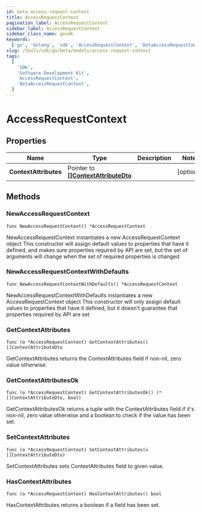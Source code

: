 ```yaml
---
id: beta-access-request-context
title: AccessRequestContext
pagination_label: AccessRequestContext
sidebar_label: AccessRequestContext
sidebar_class_name: gosdk
keywords:
  ['go', 'Golang', 'sdk', 'AccessRequestContext', 'BetaAccessRequestContext']
slug: /tools/sdk/go/beta/models/access-request-context
tags:
  [
    'SDK',
    'Software Development Kit',
    'AccessRequestContext',
    'BetaAccessRequestContext',
  ]
---
```


# AccessRequestContext

## Properties

| Name | Type | Description | Notes |
| --- | --- | --- | --- |
| **ContextAttributes** | Pointer to [**[]ContextAttributeDto**](context-attribute-dto) |  | [optional] |

## Methods

### NewAccessRequestContext

`func NewAccessRequestContext() *AccessRequestContext`

NewAccessRequestContext instantiates a new AccessRequestContext object This constructor will assign default values to properties that have it defined, and makes sure properties required by API are set, but the set of arguments will change when the set of required properties is changed

### NewAccessRequestContextWithDefaults

`func NewAccessRequestContextWithDefaults() *AccessRequestContext`

NewAccessRequestContextWithDefaults instantiates a new AccessRequestContext object This constructor will only assign default values to properties that have it defined, but it doesn't guarantee that properties required by API are set

### GetContextAttributes

`func (o *AccessRequestContext) GetContextAttributes() []ContextAttributeDto`

GetContextAttributes returns the ContextAttributes field if non-nil, zero value otherwise.

### GetContextAttributesOk

`func (o *AccessRequestContext) GetContextAttributesOk() (*[]ContextAttributeDto, bool)`

GetContextAttributesOk returns a tuple with the ContextAttributes field if it's non-nil, zero value otherwise and a boolean to check if the value has been set.

### SetContextAttributes

`func (o *AccessRequestContext) SetContextAttributes(v []ContextAttributeDto)`

SetContextAttributes sets ContextAttributes field to given value.

### HasContextAttributes

`func (o *AccessRequestContext) HasContextAttributes() bool`

HasContextAttributes returns a boolean if a field has been set.
